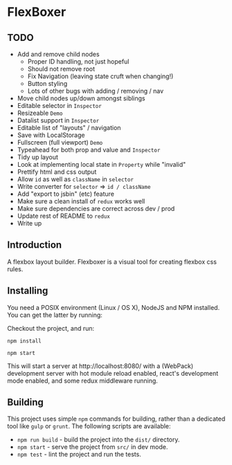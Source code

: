 FlexBoxer
=========

## TODO

* Add and remove child nodes
  * Proper ID handling, not just hopeful
  * Should not remove root
  * Fix Navigation (leaving state cruft when changing!)
  * Button styling
  * Lots of other bugs with adding / removing / nav
* Move child nodes up/down amongst siblings
* Editable selector in `Inspector`
* Resizeable `Demo`
* Datalist support in `Inspector`
* Editable list of "layouts" / navigation
* Save with LocalStorage
* Fullscreen (full viewport) `Demo`
* Typeahead for both prop and value and `Inspector`
* Tidy up layout
* Look at implementing local state in `Property` while "invalid"
* Prettify html and css output
* Allow `id` as well as `className` in `selector`
* Write converter for `selector` => `id / className`
* Add "export to jsbin" (etc) feature
* Make sure a clean install of `redux` works well
* Make sure dependencies are correct across dev / prod
* Update rest of README to `redux`
* Write up

## Introduction

A flexbox layout builder.  Flexboxer is a visual tool for creating flexbox css
rules.

## Installing

You need a POSIX environment (Linux / OS X), NodeJS and NPM installed.  You can
get the latter by running:

Checkout the project, and run:

`npm install`

`npm start`

This will start a server at http://localhost:8080/ with a (WebPack) development
server with hot module reload enabled, react's development mode enabled, and
some redux middleware running.

## Building

This project uses simple `npm` commands for building, rather than a dedicated
tool like `gulp` or `grunt`.  The following scripts are available:

* `npm run build` - build the project into the `dist/` directory.
* `npm start` - serve the project from `src/` in dev mode.
* `npm test` - lint the project and run the tests.

